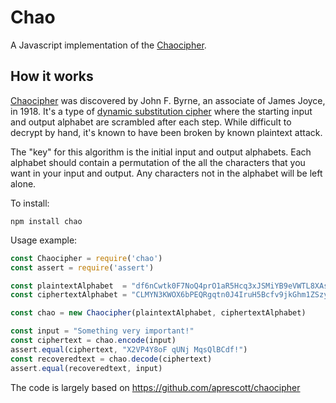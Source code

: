 # Chao

A Javascript implementation of the [Chaocipher](https://en.wikipedia.org/wiki/Chaocipher).

## How it works

[Chaocipher](https://en.wikipedia.org/wiki/Chaocipher) was discovered
by John F. Byrne, an associate of James Joyce, in 1918. It's a type of
[dynamic substitution cipher](http://www.ciphersbyritter.com/DYNSUB.HTM)
where the starting input and output alphabet are scrambled after each
step. While difficult to decrypt by hand, it's known to have been
broken by known plaintext attack.

The "key" for this algorithm is the initial input and output
alphabets.  Each alphabet should contain a permutation of the all the
characters that you want in your input and output. Any characters not
in the alphabet will be left alone.

To install:

    npm install chao

Usage example:

```javascript
const Chaocipher = require('chao')
const assert = require('assert')

const plaintextAlphabet  = "df6nCwtk0F7NoQ4prO1aR5Hcq3xJSMiYB9eVWTL8XAslEzuhmUbygIvKPZDG2j"
const ciphertextAlphabet = "CLMYN3KWOX6bPEQRgqtn0J4IruH5Bcfv9jkGhm1ZSzyA78iUFwT2slpDaVxedo"

const chao = new Chaocipher(plaintextAlphabet, ciphertextAlphabet)

const input = "Something very important!"
const ciphertext = chao.encode(input)
assert.equal(ciphertext, "X2VP4Y8oF qUNj MqsQlBCdf!")
const recoveredtext = chao.decode(ciphertext)
assert.equal(recoveredtext, input)
```

The code is largely based on https://github.com/aprescott/chaocipher
